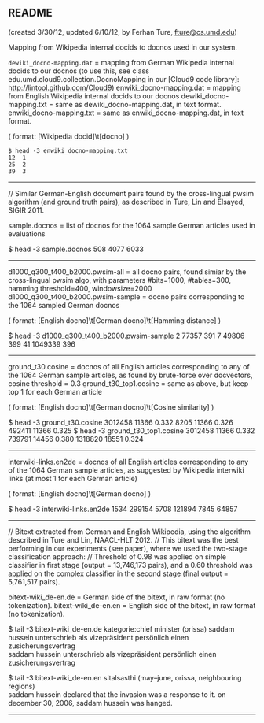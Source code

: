 README 
------
(created 3/30/12, updated 6/10/12, by Ferhan Ture, fture@cs.umd.edu)

Mapping from Wikipedia internal docids to docnos used in our system.

`dewiki_docno-mapping.dat` = mapping from German Wikipedia internal docids to our docnos (to use this, see class edu.umd.cloud9.collection.DocnoMapping in our [Cloud9 code library]: http://lintool.github.com/Cloud9)
enwiki_docno-mapping.dat = mapping from English Wikipedia internal docids to our docnos
dewiki_docno-mapping.txt = same as dewiki_docno-mapping.dat, in text format.
enwiki_docno-mapping.txt = same as enwiki_docno-mapping.dat, in text format.

( format: [Wikipedia docid]\t[docno] )

```
$ head -3 enwiki_docno-mapping.txt
12	1
25	2
39	3
```
---------------------------------

// Similar German-English document pairs found by the cross-lingual pwsim algorithm (and ground truth pairs), as described in Ture, Lin and Elsayed, SIGIR 2011.

sample.docnos = list of docnos for the 1064 sample German articles used in evaluations

$ head -3 sample.docnos 
508
4077
6033

---------------------------------

d1000_q300_t400_b2000.pwsim-all = all docno pairs, found simiar by the cross-lingual pwsim algo, with parameters #bits=1000, #tables=300, hamming threshold=400, windowsize=2000
d1000_q300_t400_b2000.pwsim-sample = docno pairs corresponding to the 1064 sampled German docnos

( format: [English docno]\t[German docno]\t[Hamming distance] )

$ head -3 d1000_q300_t400_b2000.pwsim-sample
2	77357	391
7	49806	399
41	1049339	396

----------------------------------

ground_t30.cosine = docnos of all English articles corresponding to any of the 1064 German sample articles, as found by brute-force over docvectors, cosine threshold = 0.3
ground_t30_top1.cosine = same as above, but keep top 1 for each German article

( format: [English docno]\t[German docno]\t[Cosine similarity] )

$ head -3 ground_t30.cosine 
3012458	11366	0.332
8205	11366	0.326
492411	11366	0.325
$ head -3 ground_t30_top1.cosine 
3012458	11366	0.332
739791	14456	0.380
1318820	18551	0.324

---------------------------------

interwiki-links.en2de = docnos of all English articles corresponding to any of the 1064 German sample articles, as suggested by Wikipedia interwiki links (at most 1 for each German article)

( format: [English docno]\t[German docno] )

$ head -3 interwiki-links.en2de 
1534	299154
5708	121894
7845	64857

----------------------------------

// Bitext extracted from German and English Wikipedia, using the algorithm described in Ture and Lin, NAACL-HLT 2012.
// This bitext was the best performing in our experiments (see paper), where we used the two-stage classification approach: 
// Threshold of 0.98 was applied on simple classifier in first stage (output = 13,746,173 pairs), and a 0.60 threshold was applied on the complex classifier in the second stage (final output = 5,761,517 pairs). 

bitext-wiki_de-en.de = German side of the bitext, in raw format (no tokenization). 
bitext-wiki_de-en.en = English side of the bitext, in raw format (no tokenization).

$ tail -3 bitext-wiki_de-en.de 
kategorie:chief minister (orissa)
saddam hussein unterschrieb als vizepräsident persönlich einen zusicherungsvertrag  
saddam hussein unterschrieb als vizepräsident persönlich einen zusicherungsvertrag  

$ tail -3 bitext-wiki_de-en.en 
sitalsasthi  (may–june, orissa, neighbouring regions)	
saddam hussein declared that the invasion was a response to it.	
on december 30, 2006, saddam hussein was hanged.

--------------------------------- 

